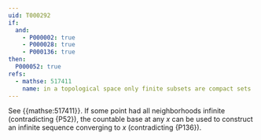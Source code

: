 ```yaml
---
uid: T000292
if:
  and:
    - P000002: true
    - P000028: true
    - P000136: true
then:
  P000052: true
refs:
  - mathse: 517411
    name: in a topological space only finite subsets are compact sets
---
```


See {{mathse:517411}}. If some point had all neighborhoods infinite (contradicting {P52}),
the countable base at any $x$ can be used to construct an infinite sequence converging to $x$ (contradicting {P136}).
